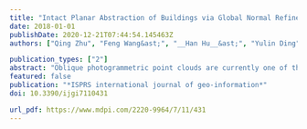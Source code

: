 ```yaml
---
title: "Intact Planar Abstraction of Buildings via Global Normal Refinement from Noisy Oblique Photogrammetric Point Clouds"
date: 2018-01-01
publishDate: 2020-12-21T07:44:54.145463Z
authors: ["Qing Zhu", "Feng Wang&ast;", "__Han Hu__&ast;", "Yulin Ding", "Jiali Xie", "Weixi Wang", "Ruofei Zhong"]

publication_types: ["2"]
abstract: "Oblique photogrammetric point clouds are currently one of the major data sources for the three-dimensional level-of-detail reconstruction of buildings. However, they are severely noise-laden and pose serious problems for the effective and automatic surface extraction of buildings. In addition, conventional methods generally use normal vectors estimated in a local neighborhood, which are liable to be affected by noise, leading to inferior results in successive building reconstruction. In this paper, we propose an intact planar abstraction method for buildings, which explicitly handles noise by integrating information in a larger context through global optimization. The information propagates hierarchically from a local to global scale through the following steps: first, based on voxel cloud connectivity segmentation, single points are clustered into supervoxels that are enforced to not cross the surface boundary; second, each supervoxel is expanded to nearby supervoxels through the maximal support region, which strictly enforces planarity; third, the relationships established by the maximal support regions are injected into a global optimization, which reorients the local normal vectors to be more consistent in a larger context; finally, the intact planar surfaces are obtained by region growing using robust normal and point connectivity in the established spatial relations. Experiments on the photogrammetric point clouds obtained from oblique images showed that the proposed method is effective in reducing the influence of noise and retrieving almost all of the major planar structures of the examined buildings."
featured: false
publication: "*ISPRS international journal of geo-information*"
doi: 10.3390/ijgi7110431

url_pdf: https://www.mdpi.com/2220-9964/7/11/431
---
```



